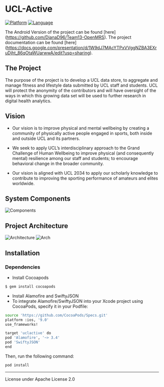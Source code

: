 # UCL-Active

[![Platform](http://img.shields.io/badge/platform-ios-blue.svg?style=flat
             )](https://developer.apple.com/iphone/index.action)
[![Language](http://img.shields.io/badge/language-swift-brightgreen.svg?style=flat
             )](https://developer.apple.com/swift)
             
  The Android Version of the project can be found [here] (https://github.com/DianaD96/Team13-OpenMRS).
  The project documentation can be found [here] (https://docs.google.com/presentation/d/1W9dJ7MAcYTPxVVggNZBA3EXruDjht_86qOtaWUarwwA/edit?usp=sharing).
## The Project
The purpose of the project is to develop a UCL data store, to aggregate and manage fitness and lifestyle data submitted by UCL staff and students.
UCL will protect the anonymity of the contributors and will have oversight of the ways in which this growing data set will be used to further research in digital health analytics.

## Vision
+ Our vision is to improve physical and mental wellbeing by creating a community of physically active people engaged in sports, both inside and outside UCL and its partners.

+ We seek to apply UCL’s interdisciplinary approach to the Grand Challenge of Human Wellbeing to improve physical (and consequently mental) resilience among our staff and students; to encourage behavioral change in the broader community.

+ Our vision is aligned with UCL 2034 to apply our scholarly knowledge to contribute to improving the sporting performance of amateurs and elites worldwide. 

## System Components
![Components]

## Project Architecture
![Architecture]
![Arch]

[Architecture]: http://i65.tinypic.com/i2j7sk.png
[Arch]: http://i66.tinypic.com/4jvtb5.png
[Components]: http://i63.tinypic.com/2a6m6ad.png

## Installation
### Dependencies
* Install Cocoapods
```sh
$ gem install cocoapods
```
* Install Alamofire and SwiftyJSON
* To integrate Alamofire/SwiftyJSON into your Xcode project using CocoaPods, specify it in your Podfile:
```sh
source 'https://github.com/CocoaPods/Specs.git'
platform :ios, '9.0'
use_frameworks!

target 'uclactive' do
pod 'Alamofire', '~> 3.4'
pod 'SwiftyJSON'
end
```
Then, run the following command:

```sh
pod install
```

---
License under Apache License 2.0
